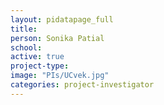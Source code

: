 ```yaml
---
layout: pidatapage_full
title:
person: Sonika Patial
school:
active: true
project-type:
image: "PIs/UCvek.jpg"
categories: project-investigator
---
```

